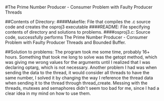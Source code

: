 #The Prime Number Producer - Consumer Problem with Faulty Producer Threads

##Contents of Directory:
####Makefile:
File that compiles the .c source code and creates the osproj3 executable
####README:
File specifying contents of directory and solutions to problems.
####osproj3.c:
Source code, successfully performs The Prime Number Producer - Consumer Problem with Faulty Producer Threads and Bounded Buffer.

##Solution to problems:
The program took me some time, probably 16+ hours. Something that took me long to solve was the getopt method, which was giving me wrong values for the arguments until I realized that I was declaring optarg, which is not necessary. Another problem I had was when sending the data to the thread, it would consider all threads to have the same number, I solved it by changing the way I reference the thread data when sending it to the thread through thread_create. Messing with the threads, mutexes and semaphores didn't seem too bad for me, since I had a clear idea in my mind on how to use them.

